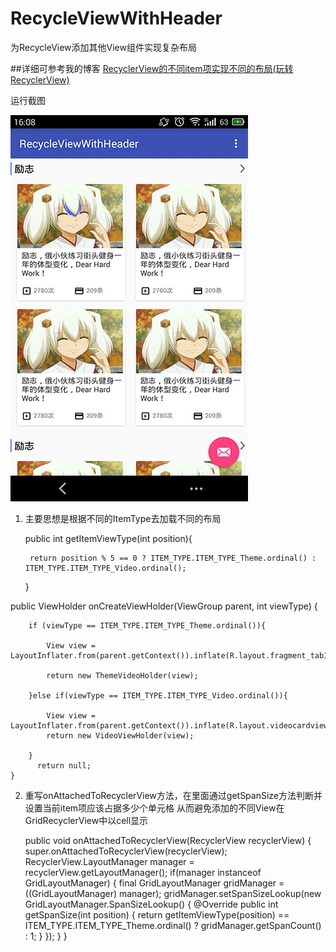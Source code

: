 # RecycleViewWithHeader
为RecycleView添加其他View组件实现复杂布局

##详细可参考我的博客
[RecyclerView的不同item项实现不同的布局(玩转RecyclerView)](http://blog.csdn.net/fzw_faith/article/details/51217252)

运行截图

![images](https://github.com/crazyfzw/ProjectImages/blob/master/RecycleViewWithHeader/a.jpg)


1. 主要思想是根据不同的ItemType去加载不同的布局


    public int getItemViewType(int position){

        return position % 5 == 0 ? ITEM_TYPE.ITEM_TYPE_Theme.ordinal() : ITEM_TYPE.ITEM_TYPE_Video.ordinal();
    }


 public ViewHolder onCreateViewHolder(ViewGroup parent, int viewType) {

        if (viewType == ITEM_TYPE.ITEM_TYPE_Theme.ordinal()){

            View view = LayoutInflater.from(parent.getContext()).inflate(R.layout.fragment_tab1_themelist,parent,false);

            return new ThemeVideoHolder(view);

        }else if(viewType == ITEM_TYPE.ITEM_TYPE_Video.ordinal()){

            View view = LayoutInflater.from(parent.getContext()).inflate(R.layout.videocardview,parent,false);
            return new VideoViewHolder(view);

        }
          return null;
    }

2. 重写onAttachedToRecyclerView方法，在里面通过getSpanSize方法判断并设置当前item项应该占据多少个单元格
  从而避免添加的不同View在GridRecyclerView中以cell显示 
    
      public void onAttachedToRecyclerView(RecyclerView recyclerView) {
        super.onAttachedToRecyclerView(recyclerView);
        RecyclerView.LayoutManager manager = recyclerView.getLayoutManager();
        if(manager instanceof GridLayoutManager) {
            final GridLayoutManager gridManager = ((GridLayoutManager) manager);
            gridManager.setSpanSizeLookup(new GridLayoutManager.SpanSizeLookup() {
                @Override
                public int getSpanSize(int position) {
                    return getItemViewType(position) == ITEM_TYPE.ITEM_TYPE_Theme.ordinal()
                            ? gridManager.getSpanCount() : 1;
                }
            });
        }
    }
